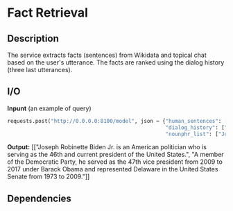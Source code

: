 # Fact Retrieval

## Description

The service extracts facts (sentences) from Wikidata and topical chat based on the user's utterance. The facts are
ranked using the dialog history (three last utterances).



## I/O

**Inpunt**
(an example of query)

```python
requests.post("http://0.0.0.0:8100/model", json = {"human_sentences": ["Let's talk about Joe Biden."],
                                                   "dialog_history": ["What do you want to talk about? Let's talk about Joe Biden"],
                                                   "nounphr_list": ["Joe Biden"]}).json()
```

**Output:** [["Joseph Robinette Biden Jr. is an American politician who is serving as the 46th and current president of the United States.",
          "A member of the Democratic Party, he served as the 47th vice president from 2009 to 2017 under Barack Obama and represented Delaware in the United States Senate from 1973 to 2009."]]

## Dependencies
